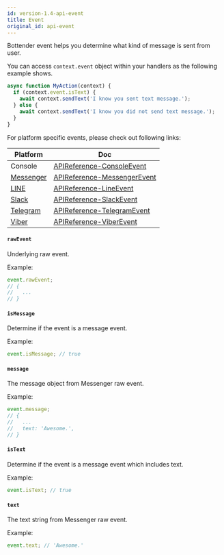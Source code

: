 ```yaml
---
id: version-1.4-api-event
title: Event
original_id: api-event
---
```


Bottender event helps you determine what kind of message is sent from user.

You can access `context.event` object within your handlers as the following example shows.

```js
async function MyAction(context) {
  if (context.event.isText) {
    await context.sendText('I know you sent text message.');
  } else {
    await context.sendText('I know you did not send text message.');
  }
}
```

For platform specific events, please check out following links:

| Platform                                | Doc                                                   |
| --------------------------------------- | ----------------------------------------------------- |
| Console                                 | [APIReference-ConsoleEvent](api-console-event.md)     |
| [Messenger](https://www.messenger.com/) | [APIReference-MessengerEvent](api-messenger-event.md) |
| [LINE](https://line.me/)                | [APIReference-LineEvent](api-line-event.md)           |
| [Slack](https://slack.com/)             | [APIReference-SlackEvent](api-slack-event.md)         |
| [Telegram](https://telegram.org/)       | [APIReference-TelegramEvent](api-telegram-event.md)   |
| [Viber](https://www.viber.com/)         | [APIReference-ViberEvent](api-viber-event.md)         |

#### `rawEvent`

Underlying raw event.

Example:

```js
event.rawEvent;
// {
//   ...
// }
```

#### `isMessage`

Determine if the event is a message event.

Example:

```js
event.isMessage; // true
```

#### `message`

The message object from Messenger raw event.

Example:

```js
event.message;
// {
//   ...
//   text: 'Awesome.',
// }
```

#### `isText`

Determine if the event is a message event which includes text.

Example:

```js
event.isText; // true
```

#### `text`

The text string from Messenger raw event.

Example:

```js
event.text; // 'Awesome.'
```
